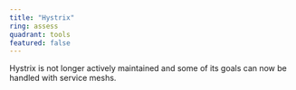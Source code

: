 ```yaml
---
title: "Hystrix"
ring: assess
quadrant: tools
featured: false
---
```


Hystrix is not longer actively maintained and some of its goals can now be handled with service meshs.
